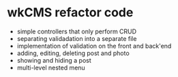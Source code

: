 # wkCMS refactor code

- simple controllers that only perform CRUD
- separating validadation into a separate file
- implementation of validation on the front and back'end
- adding, editing, deleting post and photo
- showing and hiding a post
- multi-level nested menu